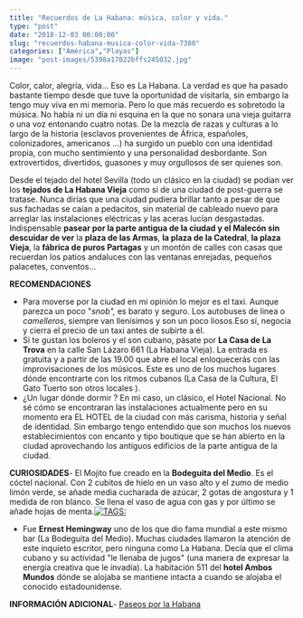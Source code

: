 ```yaml
---
title: "Recuerdos de La Habana: música, color y vida."
type: "post"
date: "2018-12-03 00:00:00"
slug: "recuerdos-habana-musica-color-vida-7380"
categories: ["América","Playas"]
image: "post-images/5398a17022bffs245032.jpg"
---
```


Color, calor, alegría, vida... Eso es La Habana. La verdad es que ha pasado bastante tiempo desde que tuve la oportunidad de visitarla, sin embargo la tengo muy viva en mi memoria. Pero lo que más recuerdo es sobretodo la música. No había ni un día ni esquina en la que no sonara una vieja guitarra o una voz entonando cuatro notas. De la mezcla de razas y culturas a lo largo de la historia (esclavos provenientes de África, españoles, colonizadores, americanos ...) ha surgido un pueblo con una identidad propia, con mucho sentimiento y una personalidad desbordante. Son extrovertidos, divertidos, guasones y muy orgullosos de ser quienes son.  
  
Desde el tejado del hotel Sevilla (todo un clásico en la ciudad) se podían ver los **tejados de La Habana Vieja** como si de una ciudad de post-guerra se tratase. Nunca dirías que una ciudad pudiera brillar tanto a pesar de que sus fachadas se caían a pedacitos, sin material de cableado nuevo para arreglar las instalaciones eléctricas y las aceras lucían desgastadas. Indispensable **pasear por la parte antigua de la ciudad y el Malecón sin descuidar de ver** la **plaza de las Armas**, **la plaza de la Catedral**, **la plaza Vieja**, la **fábrica de puros Partagas** y un montón de calles con casas que recuerdan los patios andaluces con las ventanas enrejadas, pequeños palacetes, conventos...  
  
**RECOMENDACIONES**

- Para moverse por la ciudad en mi opinión lo mejor es el taxi. Aunque parezca un poco "*snob",* es barato y seguro. Los autobuses de linea o *camelleros*, siempre van llenísimos y son un poco liosos.Eso sí, negocia y cierra el precio de un taxi antes de subirte a él.
- Si te gustan los boleros y el son cubano, pásate por  **La Casa de La Trova** en la calle San Lázaro 661 (La Habana Vieja). La entrada es gratuita y a partir de las 19.00 que abre el local enloquecerás con las improvisaciones de los músicos. Este es uno de los muchos lugares dónde encontrarte con los ritmos cubanos (La Casa de la Cultura, El Gato Tuerto son otros locales ).
- ¿Un lugar dónde dormir ? En mi caso, un clásico, el Hotel Nacional. No sé cómo se encontraran las instalaciones actualmente pero en su momento era EL HOTEL de la ciudad con más carisma, historia y señal de identidad. Sin embargo tengo entendido que son muchos los nuevos establecimientos con encanto y tipo boutique que se han abierto en la ciudad aprovechando los antiguos edificios de la parte antigua de la ciudad.

**CURIOSIDADES**- El Mojito fue creado en la **Bodeguita del Medio**. Es el cóctel nacional. Con 2 cubitos de hielo en un vaso alto y el zumo de medio limón verde, se añade media cucharada de azúcar, 2 gotas de angostura y 1 medida de ron blanco. Se llena el vaso de agua con gas y por último se añade hojas de menta.[![ TAGS:](post-images/5398a17022bffs245032.jpg "la bodeguita del medio by rbairdpccam")](https://www.flickr.com/photos/shooteverypig/5315700321/sizes/z/in/photostream/)
- Fue **Ernest Hemingway** uno de los que dio fama mundial a este mismo bar (La Bodeguita del Medio). Muchas ciudades llamaron la atención de este inquieto escritor, pero ninguna como La Habana. Decía que el clima cubano y su actividad "le llenaba de jugos" (una manera de expresar la energía creativa que le invadía). La habitación 511 del **hotel Ambos Mundos** dónde se alojaba se mantiene intacta a cuando se alojaba el conocido estadounidense.

**INFORMACIÓN ADICIONAL**- [Paseos por la Habana](http://www.paseosporlahabana.com)